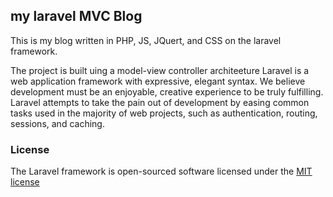 ## my laravel MVC Blog



This is my blog written in PHP, JS, JQuert, and CSS on the laravel framework.

The project is built uing a model-view controller architeeture
Laravel is a web application framework with expressive, elegant syntax. We believe development must be an enjoyable, creative experience to be truly fulfilling. Laravel attempts to take the pain out of development by easing common tasks used in the majority of web projects, such as authentication, routing, sessions, and caching.


### License

The Laravel framework is open-sourced software licensed under the [MIT license](http://opensource.org/licenses/MIT)
